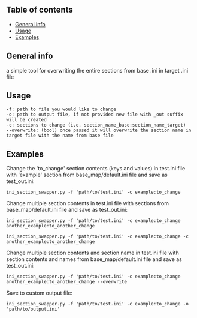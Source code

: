 ## Table of contents
* [General info](#general-info)
* [Usage](#usage)
* [Examples](#usage)

## General info
a simple tool for overwriting the entire sections from base .ini in target .ini file 

## Usage
```
-f: path to file you would like to change
-o: path to output file, if not provided new file with _out suffix will be created
-c: sections to change (i.e. section_name_base:section_name_target)
--overwrite: (bool) once passed it will overwrite the section name in target file with the name from base file
```

## Examples
Change the 'to_change' section contents (keys and values) in test.ini file with 'example' section from base_map/default.ini file and save as test_out.ini:

```
ini_section_swapper.py -f 'path/to/test.ini' -c example:to_change
```

Change multiple section contents in test.ini file with sections from base_map/default.ini file and save as test_out.ini:

```
ini_section_swapper.py -f 'path/to/test.ini' -c example:to_change another_example:to_another_change
```
```
ini_section_swapper.py -f 'path/to/test.ini' -c example:to_change -c another_example:to_another_change
```

Change multiple section contents and section name in test.ini file with section contents and names from base_map/default.ini file and save as test_out.ini:

```
ini_section_swapper.py -f 'path/to/test.ini' -c example:to_change another_example:to_another_change --overwrite
```

Save to custom output file:

```
ini_section_swapper.py -f 'path/to/test.ini' -c example:to_change -o 'path/to/output.ini'
```

